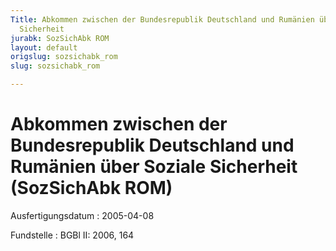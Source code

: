 ```yaml
---
Title: Abkommen zwischen der Bundesrepublik Deutschland und Rumänien über Soziale
  Sicherheit
jurabk: SozSichAbk ROM
layout: default
origslug: sozsichabk_rom
slug: sozsichabk_rom

---
```


# Abkommen zwischen der Bundesrepublik Deutschland und Rumänien über Soziale Sicherheit (SozSichAbk ROM)

Ausfertigungsdatum
:   2005-04-08

Fundstelle
:   BGBl II: 2006, 164

